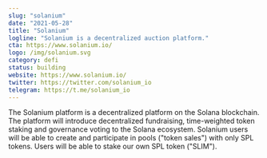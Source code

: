 ```yaml
---
slug: "solanium"
date: "2021-05-28"
title: "Solanium"
logline: "Solanium is a decentralized auction platform."
cta: https://www.solanium.io/
logo: /img/solanium.svg
category: defi
status: building
website: https://www.solanium.io/
twitter: https://twitter.com/solanium_io
telegram: https://t.me/solanium_io
---
```


The Solanium platform is a decentralized platform on the Solana blockchain. The platform will introduce decentralized fundraising, time-weighted token staking and governance voting to the Solana ecosystem. Solanium users will be able to create and participate in pools ("token sales") with only SPL tokens. Users will be able to stake our own SPL token ("SLIM").
